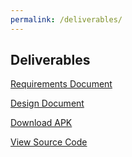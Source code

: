 ```yaml
---
permalink: /deliverables/
---
```


## Deliverables

[Requirements Document](https://github.com/EIEIOMEISR/MEISR/blob/master/requirements-doc/meisr-requirements-doc%20.pdf)

[Design Document](https://github.com/EIEIOMEISR/MEISR/blob/master/design-doc/MEISR%20Design%20Document.pdf)

[Download APK](https://github.com/EIEIOMEISR/MEISR/blob/master/deliverables/app-debug.apk)

[View Source Code](https://github.com/EIEIOMEISR)

